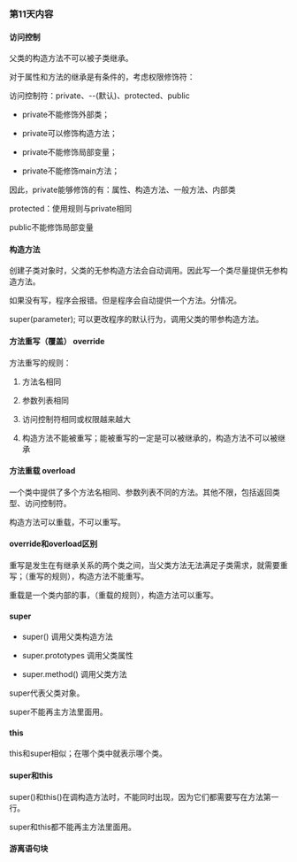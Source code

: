 ### 第11天内容

#### 访问控制

父类的构造方法不可以被子类继承。

对于属性和方法的继承是有条件的，考虑权限修饰符：

访问控制符：private、--(默认)、protected、public

- private不能修饰外部类；

- private可以修饰构造方法；

- private不能修饰局部变量；

- private不能修饰main方法；

因此，private能够修饰的有：属性、构造方法、一般方法、内部类

protected：使用规则与private相同

public不能修饰局部变量

#### 构造方法

创建子类对象时，父类的无参构造方法会自动调用。因此写一个类尽量提供无参构造方法。

如果没有写，程序会报错。但是程序会自动提供一个方法。分情况。

super(parameter); 可以更改程序的默认行为，调用父类的带参构造方法。

#### 方法重写（覆盖） override

方法重写的规则：

1. 方法名相同

2. 参数列表相同

3. 访问控制符相同或权限越来越大

4. 构造方法不能被重写；能被重写的一定是可以被继承的，构造方法不可以被继承

#### 方法重载 overload

一个类中提供了多个方法名相同、参数列表不同的方法。其他不限，包括返回类型、访问控制符。

构造方法可以重载，不可以重写。

#### override和overload区别

重写是发生在有继承关系的两个类之间，当父类方法无法满足子类需求，就需要重写；（重写的规则），构造方法不能重写。

重载是一个类内部的事，（重载的规则），构造方法可以重写。

#### super

- super()   调用父类构造方法

- super.prototypes   调用父类属性

- super.method()    调用父类方法

super代表父类对象。

super不能再主方法里面用。

#### this

this和super相似；在哪个类中就表示哪个类。

#### super和this

super()和this()在调构造方法时，不能同时出现，因为它们都需要写在方法第一行。

super和this都不能再主方法里面用。

#### 游离语句块
